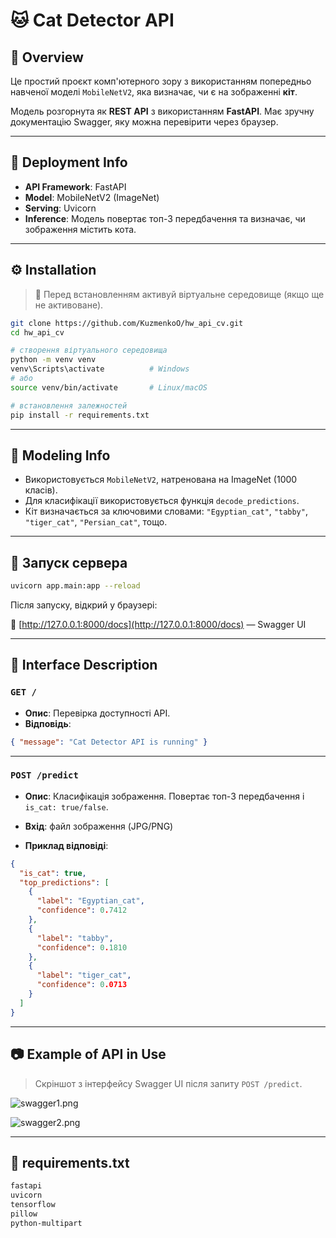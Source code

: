 # 🐱 Cat Detector API

## 📌 Overview

Це простий проєкт комп'ютерного зору з використанням попередньо навченої моделі `MobileNetV2`, яка визначає, чи є на зображенні **кіт**.

Модель розгорнута як **REST API** з використанням **FastAPI**. Має зручну документацію Swagger, яку можна перевірити через браузер.

---

## 🚀 Deployment Info

- **API Framework**: FastAPI  
- **Model**: MobileNetV2 (ImageNet)
- **Serving**: Uvicorn
- **Inference**: Модель повертає топ-3 передбачення та визначає, чи зображення містить кота.

---

## ⚙️ Installation

> 🔹 Перед встановленням активуй віртуальне середовище (якщо ще не активоване).

```bash
git clone https://github.com/KuzmenkoO/hw_api_cv.git
cd hw_api_cv

# створення віртуального середовища
python -m venv venv
venv\Scripts\activate          # Windows
# або
source venv/bin/activate       # Linux/macOS

# встановлення залежностей
pip install -r requirements.txt
```

---

## 🧠 Modeling Info

- Використовується `MobileNetV2`, натренована на ImageNet (1000 класів).
- Для класифікації використовується функція `decode_predictions`.
- Кіт визначається за ключовими словами: `"Egyptian_cat"`, `"tabby"`, `"tiger_cat"`, `"Persian_cat"`, тощо.

---

## 🧪 Запуск сервера

```bash
uvicorn app.main:app --reload
```

Після запуску, відкрий у браузері:

📎 [http://127.0.0.1:8000/docs](http://127.0.0.1:8000/docs) — Swagger UI

---

## 🔌 Interface Description

### `GET /`

- **Опис**: Перевірка доступності API.
- **Відповідь**:
```json
{ "message": "Cat Detector API is running" }
```

---

### `POST /predict`

- **Опис**: Класифікація зображення. Повертає топ-3 передбачення і `is_cat: true/false`.

- **Вхід**: файл зображення (JPG/PNG)

- **Приклад відповіді**:
```json
{
  "is_cat": true,
  "top_predictions": [
    {
      "label": "Egyptian_cat",
      "confidence": 0.7412
    },
    {
      "label": "tabby",
      "confidence": 0.1810
    },
    {
      "label": "tiger_cat",
      "confidence": 0.0713
    }
  ]
}
```

---

## 📷 Example of API in Use
> Скріншот з інтерфейсу Swagger UI після запиту `POST /predict`.

![swagger1.png](test_images/swagger1.png)

![swagger2.png](test_images/swagger2.png)

---

## 📁 requirements.txt

```txt
fastapi
uvicorn
tensorflow
pillow
python-multipart
```
